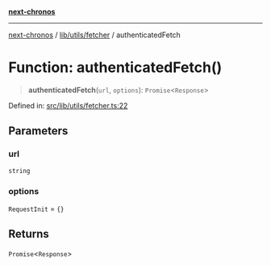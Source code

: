 [**next-chronos**](../../../../README.md)

***

[next-chronos](../../../../README.md) / [lib/utils/fetcher](../README.md) / authenticatedFetch

# Function: authenticatedFetch()

> **authenticatedFetch**(`url`, `options`): `Promise`\<`Response`\>

Defined in: [src/lib/utils/fetcher.ts:22](https://github.com/Bababum95/next-chronos/blob/41860730c8dd12c16699269e1eee86402c8d1a9f/src/lib/utils/fetcher.ts#L22)

## Parameters

### url

`string`

### options

`RequestInit` = `{}`

## Returns

`Promise`\<`Response`\>
